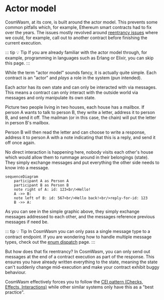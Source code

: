 [reentrancy issues]: https://ethereum.org/en/developers/docs/smart-contracts/security/#reentrancy
[enum dispatch]: ../conventions/enum-dispatch
[CEI pattern (Checks, Effects, Interactions)]: https://fravoll.github.io/solidity-patterns/checks_effects_interactions.html
  
# Actor model

CosmWasm, at its core, is built around the actor model. This prevents some common pitfalls which,
for example, Ethereum smart contracts had to fix over the years. The issues mostly revolved around
[reentrancy issues] where we could, for example, call out to another contract before finishing the
current execution.

::: tip :bulb: Tip
If you are already familiar with the actor model through, for example, programming in languages
such as Erlang or Elixir, you can skip this page.
:::

While the term "actor model" sounds fancy, it is actually quite simple. Each contract is an "actor"
and _plays_ a role in the system (pun intended).

Each actor has its own state and can only be interacted with via messages. This means a contract can
only interact with the outside world via messages and only manipulate its own state.

Picture two people living in two houses, each house has a mailbox. If person A wants to talk to
person B, they write a letter, address it to person B, and send it off. The mailman (or in this
case, the chain) will put the letter in person B's mailbox.

Person B will then read the letter and can choose to write a response, address it to person A with a
note indicating that this is a reply, and send it off once again.

No direct interaction is happening here, nobody visits each other's house which would allow them to
rummage around in their belongings (state). They simply exchange messages and put everything the
other side needs to know into a message.

```mermaid
sequenceDiagram
    participant A as Person A
    participant B as Person B
    note right of A: id: 123<br/>Hello!
    A ->> B:  
    note left of B: id: 567<br/>Hello back!<br/>reply-for-id: 123
    B ->> A:   
```

As you can see in the simple graphic above, they simply exchange messages addressed to each other,
and the messages reference previous messages if need be.

::: tip :bulb: Tip
In CosmWasm you can only pass a single message type to a contract endpoint. If you are wondering
how to handle multiple message types, check out the [enum dispatch] page.
:::

But how does that fix reentrancy? In CosmWasm, you can only send out messages at the end of a
contract execution as part of the response. This ensures you have already written everything to the
state, meaning the state can't suddenly change mid-execution and make your contract exhibit buggy
behaviour.

CosmWasm effectively forces you to follow the [CEI pattern (Checks, Effects, Interactions)] while
other similar systems only have this as a "best practice".
